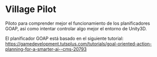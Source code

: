 # Village Pilot

Piloto para comprender mejor el funcionamiento de los planificadores GOAP, así como intentar controlar algo mejor el entorno de Unity3D.

El planificador GOAP está basado en el siguiente tutorial: https://gamedevelopment.tutsplus.com/tutorials/goal-oriented-action-planning-for-a-smarter-ai--cms-20793